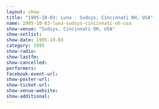 ```yaml
---
layout: show
title: "1995-10-03: Luna - Sudsys, Cincinnati OH, USA"
name: 1995-10-03-luna-sudsys-cincinnati-oh-usa
show-venue: "Sudsys, Cincinnati OH, USA"
show-setlist: 
show-date: 1995-10-03
category: 1995
show-radio: 
show-lastfm: 
show-cancelled: 
performers: 
facebook-event-url: 
show-poster-url: 
show-ticket-url: 
show-venue-website: 
show-additional: 
---
```


